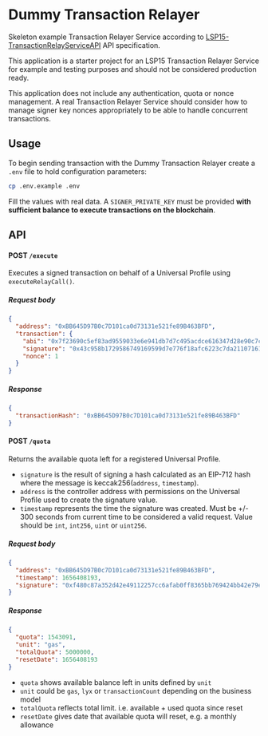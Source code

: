 # Dummy Transaction Relayer

Skeleton example Transaction Relayer Service according to [LSP15-TransactionRelayServiceAPI](https://github.com/lukso-network/LIPs/blob/main/LSPs/LSP-15-TransactionRelayServiceAPI.md) API specification.

This application is a starter project for an LSP15 Transaction Relayer Service for example and testing purposes and should not be considered production ready.

This application does not include any authentication, quota or nonce management. A real Transaction Relayer Service should consider how to manage signer key nonces appropriately to be able to handle concurrent transactions.

## Usage

To begin sending transaction with the Dummy Transaction Relayer create a `.env` file to hold configuration parameters:

```sh
cp .env.example .env
```

Fill the values with real data. A `SIGNER_PRIVATE_KEY` must be provided **with sufficient balance to execute transactions on the blockchain**.

## API

#### POST `/execute`

Executes a signed transaction on behalf of a Universal Profile using `executeRelayCall()`.

##### Request body

```json
{
  "address": "0xBB645D97B0c7D101ca0d73131e521fe89B463BFD",
  "transaction": {
    "abi": "0x7f23690c5ef83ad9559033e6e941db7d7c495acdce616347d28e90c7ce47cbfcfcad3bc5000000000000000000000000000000000000000000000000000000000000004000000000000000000000000000000000000000000000000000000000000000596f357c6aa5a21984a83b7eef4cb0720ac1fcf5a45e9d84c653d97b71bbe89b7a728c386a697066733a2f2f516d624b43744b4d7573376741524470617744687a32506a4e36616f64346b69794e436851726d3451437858454b00000000000000",
    "signature": "0x43c958b1729586749169599d7e776f18afc6223c7da21107161477d291d497973b4fc50a724b1b2ab98f3f8cf1d5cdbbbdf3512e4fbfbdc39732229a15beb14a1b",
    "nonce": 1
  }
}
```

##### Response

```json
{
  "transactionHash": "0xBB645D97B0c7D101ca0d73131e521fe89B463BFD"
}
```

#### POST `/quota`

Returns the available quota left for a registered Universal Profile.

- `signature` is the result of signing a hash calculated as an EIP-712 hash where the message is keccak256(`address`, `timestamp`).
- `address` is the controller address with permissions on the Universal Profile used to create the signature value.
- `timestamp` represents the time the signature was created. Must be +/- 300 seconds from current time to be considered a valid request. Value should be `int`, `int256`, `uint` or `uint256`.

##### Request body

```json
{
  "address": "0xBB645D97B0c7D101ca0d73131e521fe89B463BFD",
  "timestamp": 1656408193,
  "signature": "0xf480c87a352d42e49112257cc6afab0ff8365bb769424bb42e79e78cd11debf24fd5665b03407d8c2ce994cf5d718031a51a657d4308f146740e17e15b9747ef1b"
}
```

##### Response

```json
{
  "quota": 1543091,
  "unit": "gas",
  "totalQuota": 5000000,
  "resetDate": 1656408193
}
```

- `quota` shows available balance left in units defined by `unit`
- `unit` could be `gas`, `lyx` or `transactionCount` depending on the business model
- `totalQuota` reflects total limit. i.e. available + used quota since reset
- `resetDate` gives date that available quota will reset, e.g. a monthly allowance
